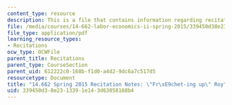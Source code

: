 ```yaml
---
content_type: resource
description: This is a file that contains information regarding recitation 5.
file: /media/courses/14-662-labor-economics-ii-spring-2015/339450d38e2313391e143d63058168b4_MIT14_662S15_Recitation5.pdf
file_type: application/pdf
learning_resource_types:
- Recitations
ocw_type: OCWFile
parent_title: Recitations
parent_type: CourseSection
parent_uid: 612222c0-168b-f1d0-a4d2-9dc6a7c517d5
resourcetype: Document
title: "14.662 Spring 2015 Recitation Notes: \"Fr\xE9chet-ing up\" Roy"
uid: 339450d3-8e23-1339-1e14-3d63058168b4
---
```

